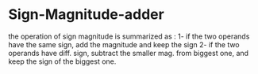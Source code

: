 # Sign-Magnitude-adder
 the operation of sign magnitude is summarized as : 
        1- if the two operands have the same sign, add the magnitude and keep the sign
        2- if the two operands have diff. sign, subtract the smaller mag. from biggest one,
               and keep the sign of the biggest one.
